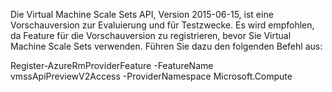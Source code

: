 Die Virtual Machine Scale Sets API, Version 2015-06-15, ist eine Vorschauversion zur Evaluierung und für Testzwecke. Es wird empfohlen, da Feature für die Vorschauversion zu registrieren, bevor Sie Virtual Machine Scale Sets verwenden. Führen Sie dazu den folgenden Befehl aus:

  Register-AzureRmProviderFeature -FeatureName vmssApiPreviewV2Access -ProviderNamespace Microsoft.Compute

<!---HONumber=AcomDC_1125_2015-->